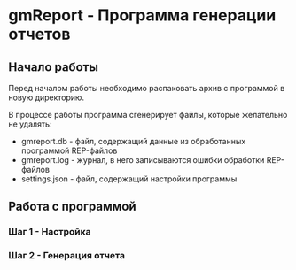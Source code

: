 # gmReport - Программа генерации отчетов

## Начало работы

Перед началом работы необходимо распаковать архив с программой в новую директорию.

В процессе работы программа сгенерирует файлы, которые желательно не удалять:
- gmreport.db - файл, содержащий данные из обработанных программой REP-файлов
- gmreport.log - журнал, в него записываются ошибки обработки REP-файлов 
- settings.json - файл, содержащий настройки программы

## Работа с программой

### Шаг 1 - Настройка

### Шаг 2 - Генерация отчета

